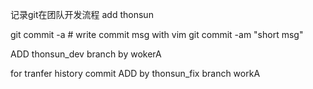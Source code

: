 记录git在团队开发流程
add thonsun

git commit -a # write commit msg with vim
git commit -am "short msg"

ADD thonsun_dev branch by wokerA

for tranfer history commit
ADD by thonsun_fix branch workA
